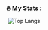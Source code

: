 <div id="header" align="center">
  
### :fire: My Stats :
  ![Top Langs](https://github-readme-stats.vercel.app/api/top-langs/?username=betterhell&layout=compact&theme=vision-friendly-dark&bg_color=00000000&border_radius=10)
</div>

